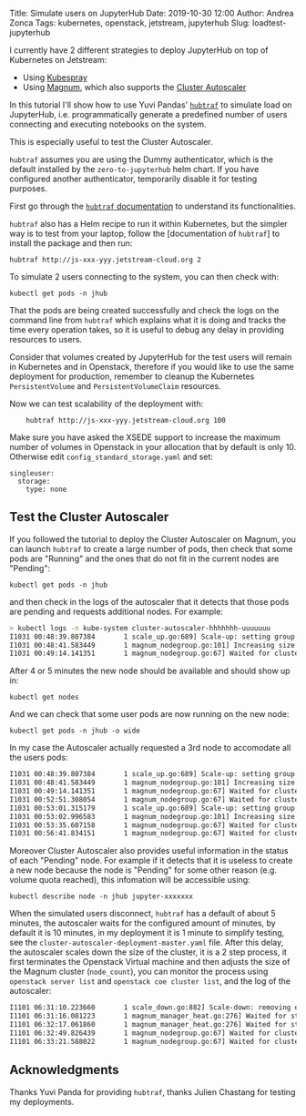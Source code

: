 Title: Simulate users on JupyterHub
Date: 2019-10-30 12:00
Author: Andrea Zonca
Tags: kubernetes, openstack, jetstream, jupyterhub
Slug: loadtest-jupyterhub

I currently have 2 different strategies to deploy JupyterHub on top of Kubernetes on Jetstream:

* Using [Kubespray](https://zonca.github.io/2019/02/kubernetes-jupyterhub-jetstream-kubespray.html)
* Using [Magnum](http://zonca.github.io/2019/06/kubernetes-jupyterhub-jetstream-magnum.html), which also supports the [Cluster Autoscaler](http://zonca.github.io/2019/09/kubernetes-jetstream-autoscaler.html)

In this tutorial I'll show how to use Yuvi Pandas' [`hubtraf`](https://github.com/yuvipanda/hubtraf) to simulate load on JupyterHub, i.e. programmatically generate a predefined number of users connecting and executing notebooks on the system.

This is especially useful to test the Cluster Autoscaler.

`hubtraf` assumes you are using the Dummy authenticator, which is the default installed by the `zero-to-jupyterhub` helm chart. If you have configured another authenticator, temporarily disable it for testing purposes.

First go through the [`hubtraf` documentation](https://github.com/yuvipanda/hubtraf/blob/master/docs/index.rst#jupyterhub-traffic-simulator) to understand its functionalities.

`hubtraf` also has a Helm recipe to run it within Kubernetes, but the simpler way is to test from your laptop, follow the [documentation of `hubtraf`] to install the package and then run:

    hubtraf http://js-xxx-yyy.jetstream-cloud.org 2

To simulate 2 users connecting to the system, you can then check with:

    kubectl get pods -n jhub

That the pods are being created successfully and check the logs on the command line from `hubtraf` which explains what it is doing and tracks the time every operation takes, so it is useful to debug any delay in providing resources to users.

Consider that volumes created by JupyterHub for the test users will remain in Kubernetes and in Openstack, therefore if you would like to use the same deployment for production, remember to cleanup the Kubernetes `PersistentVolume` and `PersistentVolumeClaim` resources.

Now we can test scalability of the deployment with:

        hubtraf http://js-xxx-yyy.jetstream-cloud.org 100

Make sure you have asked the XSEDE support to increase the maximum number of volumes in Openstack in your allocation that by default is only 10. Otherwise edit `config_standard_storage.yaml` and set:

    singleuser:
      storage:
        type: none

## Test the Cluster Autoscaler

If you followed the tutorial to deploy the Cluster Autoscaler on Magnum, you can launch `hubtraf` to create a large number of pods, then check that some pods are "Running" and the ones that do not fit in the current nodes are "Pending":

    kubectl get pods -n jhub

and then check in the logs of the autoscaler that it detects that those pods are pending and requests additional nodes.
For example:

```bash
> kubectl logs -n kube-system cluster-autoscaler-hhhhhhh-uuuuuuu
I1031 00:48:39.807384       1 scale_up.go:689] Scale-up: setting group DefaultNodeGroup size to 2
I1031 00:48:41.583449       1 magnum_nodegroup.go:101] Increasing size by 1, 1->2
I1031 00:49:14.141351       1 magnum_nodegroup.go:67] Waited for cluster UPDATE_IN_PROGRESS status
```

After 4 or 5 minutes the new node should be available and should show up in:

    kubectl get nodes

And we can check that some user pods are now running on the new node:

    kubectl get pods -n jhub -o wide

In my case the Autoscaler actually requested a 3rd node to accomodate all the users pods:

```bash
I1031 00:48:39.807384       1 scale_up.go:689] Scale-up: setting group DefaultNodeGroup size to 2
I1031 00:48:41.583449       1 magnum_nodegroup.go:101] Increasing size by 1, 1->2
I1031 00:49:14.141351       1 magnum_nodegroup.go:67] Waited for cluster UPDATE_IN_PROGRESS status
I1031 00:52:51.308054       1 magnum_nodegroup.go:67] Waited for cluster UPDATE_COMPLETE status
I1031 00:53:01.315179       1 scale_up.go:689] Scale-up: setting group DefaultNodeGroup size to 3
I1031 00:53:02.996583       1 magnum_nodegroup.go:101] Increasing size by 1, 2->3
I1031 00:53:35.607158       1 magnum_nodegroup.go:67] Waited for cluster UPDATE_IN_PROGRESS status
I1031 00:56:41.834151       1 magnum_nodegroup.go:67] Waited for cluster UPDATE_COMPLETE status
```

Moreover Cluster Autoscaler also provides useful information in the status of each "Pending" node. For example if it detects that it is useless to create a new node because the node is "Pending" for some other reason (e.g. volume quota reached), this infomation will be accessible using:

    kubectl describe node -n jhub jupyter-xxxxxxx

When the simulated users disconnect, `hubtraf` has a default of about 5 minutes, the autoscaler waits for the configured amount of minutes, by default it is 10 minutes, in my deployment it is 1 minute to simplify testing, see the `cluster-autoscaler-deployment-master.yaml` file.
After this delay, the autoscaler scales down the size of the cluster, it is a 2 step process, it first terminates the Openstack Virtual machine and then adjusts the size of the Magnum cluster (`node_count`), you can monitor the process using `openstack server list` and `openstack coe cluster list`, and the log of the autoscaler:

```bash
I1101 06:31:10.223660       1 scale_down.go:882] Scale-down: removing empty node k8s-e2iw7axmhym7-minion-1 
I1101 06:31:16.081223       1 magnum_manager_heat.go:276] Waited for stack UPDATE_IN_PROGRESS status
I1101 06:32:17.061860       1 magnum_manager_heat.go:276] Waited for stack UPDATE_COMPLETE status
I1101 06:32:49.826439       1 magnum_nodegroup.go:67] Waited for cluster UPDATE_IN_PROGRESS status
I1101 06:33:21.588022       1 magnum_nodegroup.go:67] Waited for cluster UPDATE_COMPLETE status
```

## Acknowledgments

Thanks Yuvi Panda for providing `hubtraf`, thanks Julien Chastang for testing my deployments.
